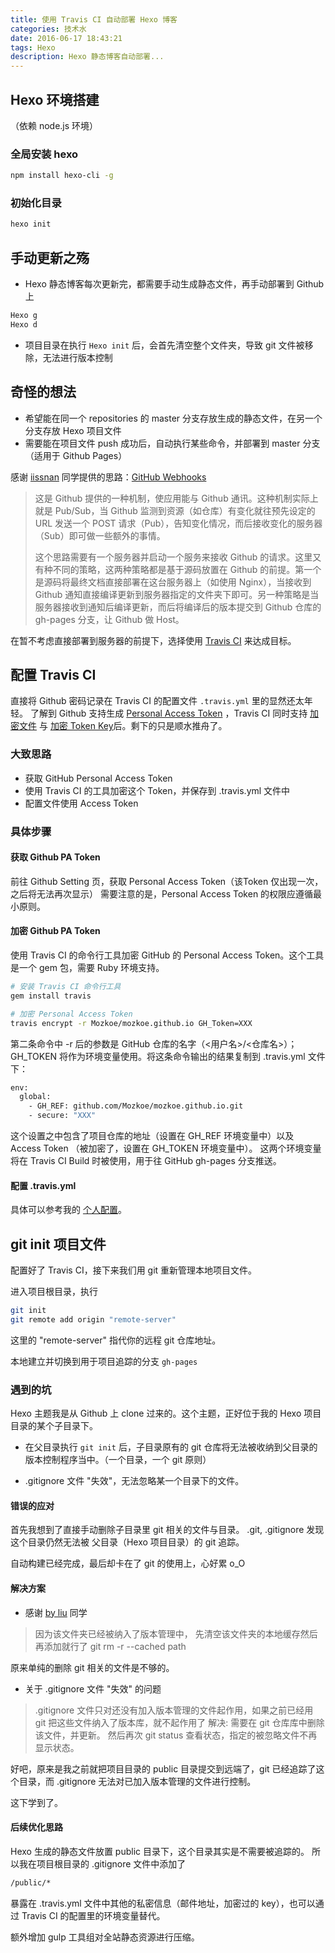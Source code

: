 ```yaml
---
title: 使用 Travis CI 自动部署 Hexo 博客
categories: 技术水
date: 2016-06-17 18:43:21
tags: Hexo
description: Hexo 静态博客自动部署...
---
```


## Hexo 环境搭建
（依赖 node.js 环境）

### 全局安装 hexo
``` bash
npm install hexo-cli -g
```

### 初始化目录
``` bash
hexo init
```

## 手动更新之殇
- Hexo 静态博客每次更新完，都需要手动生成静态文件，再手动部署到 Github 上
``` bash
Hexo g
Hexo d
```
- 项目目录在执行 `Hexo init` 后，会首先清空整个文件夹，导致 git 文件被移除，无法进行版本控制

## 奇怪的想法

- 希望能在同一个 repositories 的 master 分支存放生成的静态文件，在另一个分支存放 Hexo 项目文件
- 需要能在项目文件 push 成功后，自动执行某些命令，并部署到 master 分支
（适用于 Github Pages）

感谢 [iissnan](http://notes.iissnan.com/2016/publishing-github-pages-with-travis-ci/) 同学提供的思路：[GitHub Webhooks](https://developer.github.com/webhooks/)

>这是 Github 提供的一种机制，使应用能与 Github 通讯。这种机制实际上就是 Pub/Sub，当 Github 监测到资源（如仓库）有变化就往预先设定的 URL 发送一个 POST 请求（Pub），告知变化情况，而后接收变化的服务器（Sub）即可做一些额外的事情。
>
> 这个思路需要有一个服务器并启动一个服务来接收 Github 的请求。这里又有种不同的策略，这两种策略都是基于源码放置在 Github 的前提。第一个是源码将最终文档直接部署在这台服务器上（如使用 Nginx），当接收到 Github 通知直接编译更新到服务器指定的文件夹下即可。另一种策略是当服务器接收到通知后编译更新，而后将编译后的版本提交到 Github 仓库的 gh-pages 分支，让 Github 做 Host。

在暂不考虑直接部署到服务器的前提下，选择使用 [Travis CI](https://travis-ci.org/) 来达成目标。

## 配置 Travis CI
直接将 Github 密码记录在 Travis CI 的配置文件 `.travis.yml` 里的显然还太年轻。
了解到 Github 支持生成 [Personal Access Token](https://github.com/blog/1509-personal-api-tokens) ，Travis CI 同时支持 [加密文件](https://docs.travis-ci.com/user/encrypting-files/) 与 [加密 Token Key](https://docs.travis-ci.com/user/encryption-keys/)后。剩下的只是顺水推舟了。


### 大致思路
- 获取 GitHub Personal Access Token
- 使用 Travis CI 的工具加密这个 Token，并保存到 .travis.yml 文件中
- 配置文件使用 Access Token

### 具体步骤

#### 获取 Github PA Token
前往 Github Setting 页，获取 Personal Access Token（该Token 仅出现一次，之后将无法再次显示）
需要注意的是，Personal Access Token 的权限应遵循最小原则。

#### 加密 Github PA Token
使用 Travis CI 的命令行工具加密 GitHub 的 Personal Access Token。这个工具是一个 gem 包，需要 Ruby 环境支持。

``` bash
# 安装 Travis CI 命令行工具
gem install travis

# 加密 Personal Access Token
travis encrypt -r Mozkoe/mozkoe.github.io GH_Token=XXX
```

第二条命令中 -r 后的参数是 GitHub 仓库的名字（<用户名>/<仓库名>）；GH_TOKEN 将作为环境变量使用。将这条命令输出的结果复制到 .travis.yml 文件下：

``` bash
env:
  global:
    - GH_REF: github.com/Mozkoe/mozkoe.github.io.git
    - secure: "XXX"
```

这个设置之中包含了项目仓库的地址（设置在 GH_REF 环境变量中）以及 Access Token （被加密了，设置在 GH_TOKEN 环境变量中）。
这两个环境变量将在 Travis CI Build 时被使用，用于往 GitHub gh-pages 分支推送。

#### 配置 .travis.yml
具体可以参考我的 [个人配置](https://github.com/Mozkoe/mozkoe.github.io/blob/gh-pages/.travis.yml)。

## git init 项目文件
配置好了 Travis CI，接下来我们用 git 重新管理本地项目文件。

进入项目根目录，执行

``` bash
git init
git remote add origin "remote-server"
```

这里的 "remote-server" 指代你的远程 git 仓库地址。

本地建立并切换到用于项目追踪的分支 `gh-pages`

### 遇到的坑
Hexo 主题我是从 Github 上 clone 过来的。这个主题，正好位于我的 Hexo 项目目录的某个子目录下。

- 在父目录执行 `git init` 后，子目录原有的 git 仓库将无法被收纳到父目录的版本控制程序当中。（一个目录，一个 git 原则）

- .gitignore 文件 "失效"，无法忽略某一个目录下的文件。

#### 错误的应对
首先我想到了直接手动删除子目录里 git 相关的文件与目录。 .git, .gitignore
发现这个目录仍然无法被 父目录（Hexo 项目目录）的 git 追踪。

自动构建已经完成，最后却卡在了 git 的使用上，心好累 o_O

#### 解决方案
- 感谢 [by liu](https://www.zhihu.com/question/24467417) 同学
>因为该文件夹已经被纳入了版本管理中，
>先清空该文件夹的本地缓存然后再添加就行了
>git rm -r --cached path

原来单纯的删除 git 相关的文件是不够的。

- 关于 .gitignore 文件 "失效" 的问题
> .gitignore 文件只对还没有加入版本管理的文件起作用，如果之前已经用 git 把这些文件纳入了版本库，就不起作用了
>解决:
>需要在 git 仓库库中删除该文件，并更新。
>然后再次 git status 查看状态，指定的被忽略文件不再显示状态。

好吧，原来是我之前就把项目目录的 public 目录提交到远端了，git 已经追踪了这个目录，而 .gitignore 无法对已加入版本管理的文件进行控制。

这下学到了。

#### 后续优化思路

Hexo 生成的静态文件放置 public 目录下，这个目录其实是不需要被追踪的。
所以我在项目根目录的 .gitignore 文件中添加了
``` bash
/public/*
```

暴露在 .travis.yml 文件中其他的私密信息（邮件地址，加密过的 key），也可以通过 Travis CI 的配置里的环境变量替代。

额外增加 gulp 工具组对全站静态资源进行压缩。









